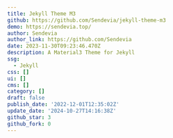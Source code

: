 ```yaml
---
title: Jekyll Theme M3
github: https://github.com/Sendevia/jekyll-theme-m3
demo: https://sendevia.top/
author: Sendevia
author_link: https://github.com/Sendevia
date: 2023-11-30T09:23:46.470Z
description: A Material3 Theme for Jekyll
ssg:
  - Jekyll
css: []
ui: []
cms: []
category: []
draft: false
publish_date: '2022-12-01T12:35:02Z'
update_date: '2024-10-27T14:16:38Z'
github_star: 3
github_fork: 0
---
```


